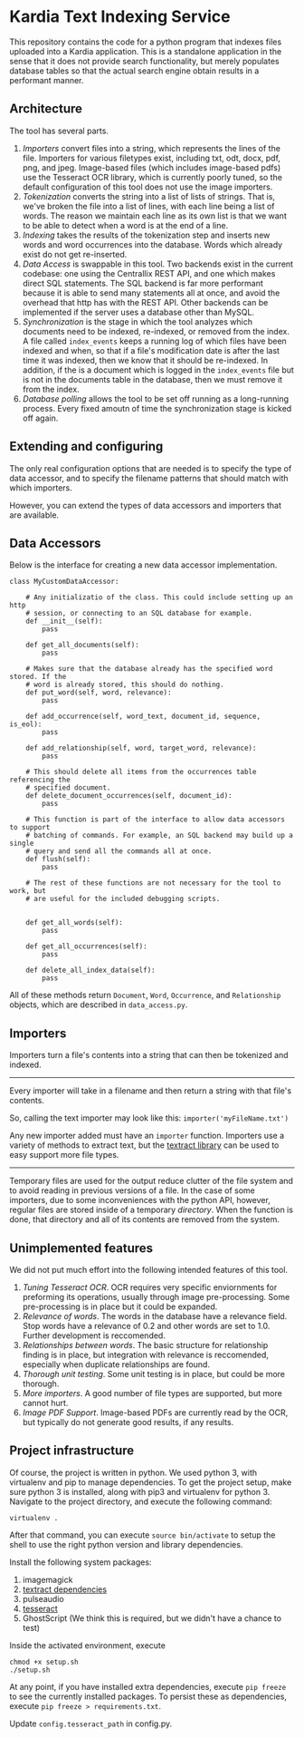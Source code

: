 # Kardia Text Indexing Service

This repository contains the code for a python program that indexes files
uploaded into a Kardia application. This is a standalone application in the
sense that it does not provide search functionality, but merely populates
database tables so that the actual search engine obtain results in a performant
manner.

## Architecture

The tool has several parts.

1. *Importers* convert files into a string, which represents the lines
   of the file. Importers for various filetypes exist, including txt, odt,
   docx, pdf, png, and jpeg. Image-based files (which includes image-based
   pdfs) use the Tesseract OCR library, which is currently poorly tuned, so the
   default configuration of this tool does not use the image importers.
2. *Tokenization* converts the string into a list of lists of strings.
   That is, we've broken the file into a list of lines, with each line being a
   list of words. The reason we maintain each line as its own list is that we
   want to be able to detect when a word is at the end of a line.
3. *Indexing* takes the results of the tokenization step and inserts new words
   and word occurrences into the database. Words which already exist do not get
   re-inserted.
4. *Data Access* is swappable in this tool. Two backends exist in the current
   codebase: one using the Centrallix REST API, and one which makes direct SQL
   statements. The SQL backend is far more performant because it is able to
   send many statements all at once, and avoid the overhead that http has with
   the REST API. Other backends can be implemented if the server uses a
   database other than MySQL.
5. *Synchronization* is the stage in which the tool analyzes which documents
   need to be indexed, re-indexed, or removed from the index. A file called
   `index_events` keeps a running log of which files have been indexed and
   when, so that if a file's modification date is after the last time it was
   indexed, then we know that it should be re-indexed. In addition, if the is a
   document which is logged in the `index_events` file but is not in the
   documents table in the database, then we must remove it from the index.
6. *Database polling* allows the tool to be set off running as a long-running
   process. Every fixed amoutn of time the synchronization stage is kicked off
   again.


## Extending and configuring

The only real configuration options that are needed is to specify the type of
data accessor, and to specify the filename patterns that should match with
which importers.

However, you can extend the types of data accessors and importers that are
available.

## Data Accessors

Below is the interface for creating a new data accessor implementation.

```
class MyCustomDataAccessor:

    # Any initializatio of the class. This could include setting up an http
    # session, or connecting to an SQL database for example.
    def __init__(self):
        pass

    def get_all_documents(self):
        pass

    # Makes sure that the database already has the specified word stored. If the
    # word is already stored, this should do nothing.
    def put_word(self, word, relevance):
        pass

    def add_occurrence(self, word_text, document_id, sequence, is_eol):
        pass

    def add_relationship(self, word, target_word, relevance):
        pass

    # This should delete all items from the occurrences table referencing the
    # specified document.
    def delete_document_occurrences(self, document_id):
        pass

    # This function is part of the interface to allow data accessors to support
    # batching of commands. For example, an SQL backend may build up a single
    # query and send all the commands all at once.
    def flush(self):
        pass

    # The rest of these functions are not necessary for the tool to work, but
    # are useful for the included debugging scripts.


    def get_all_words(self):
        pass

    def get_all_occurrences(self):
        pass

    def delete_all_index_data(self):
        pass
```

All of these methods return `Document`, `Word`, `Occurrence`, and
`Relationship` objects, which are described in `data_access.py`.

## Importers


Importers turn a file's contents into a string that can then be tokenized and
indexed.

---

Every importer will take in a filename and then return a string with that
file's contents.

So, calling the text importer may look like this: `importer('myFileName.txt')`

Any new importer added must have an `importer` function. Importers use a variety of methods
to extract text, but the [textract library](https://textract.readthedocs.io/en/latest/index.html) can be used to easy support more file types.

---

Temporary files are used for the output reduce clutter of the file system and
to avoid reading in previous versions of a file. In the case of some importers,
due to some inconveniences with the python API, however, regular files are
stored inside of a temporary *directory*. When the function is done, that
directory and all of its contents are removed from the system.

## Unimplemented features

We did not put much effort into the following intended features of this tool.

1. *Tuning Tesseract OCR*. OCR requires very specific enviornments for preforming
    its operations, usually through image pre-processing. Some pre-processing is in place
    but it could be expanded.
2. *Relevance of words*. The words in the database have a
   relevance field. Stop words have a relevance of 0.2 and other words are set to 1.0.
   Further development is reccomended.
3. *Relationships between words*. The basic structure for relationship finding is in place,
    but integration with relevance is reccomended, especially when duplicate relationships are
    found.
4. *Thorough unit testing*. Some unit testing is in place, but could be more thorough. 
5. *More importers*. A good number of file types are supported, but more cannot hurt.
6. *Image PDF Support*. Image-based PDFs are currently read by the OCR, but typically do not        generate good results, if any results.

## Project infrastructure

Of course, the project is written in python. We used python 3, with virtualenv
and pip to manage dependencies. To get the project setup, make sure python 3 is
installed, along with pip3 and virtualenv for python 3. Navigate to the project
directory, and execute the following command:

```
virtualenv .
```

After that command, you can execute `source bin/activate` to setup the shell to
use the right python version and library dependencies.


Install the following system packages:
1. imagemagick
2. [textract dependencies](https://textract.readthedocs.io/en/latest/installation.html)
3. pulseaudio
4. [tesseract](https://github.com/tesseract-ocr/tesseract)
5. GhostScript (We think this is required, but we didn't have a chance to test)

Inside the activated environment, execute

```
chmod +x setup.sh
./setup.sh
```

At any point, if you have installed
extra dependencies, execute `pip freeze` to see the currently installed
packages. To persist these as dependencies, execute `pip freeze >
requirements.txt`.

Update `config.tesseract_path` in config.py.